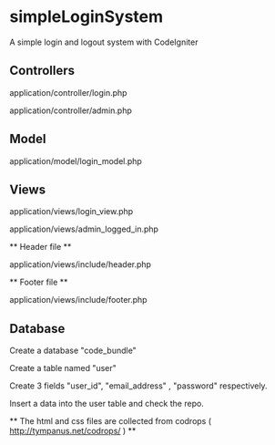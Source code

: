 simpleLoginSystem
=================

A simple login and logout system with CodeIgniter

## Controllers ##

application/controller/login.php

application/controller/admin.php


## Model ##

application/model/login_model.php

## Views ##

application/views/login_view.php

application/views/admin_logged_in.php

** Header file **

application/views/include/header.php


** Footer file **

application/views/include/footer.php


## Database ##

Create a database "code_bundle" 

Create a table named "user"

Create 3 fields "user_id", "email_address" , "password" respectively.

Insert a data into the user table and check the repo.


** The html and css files are collected from codrops ( http://tympanus.net/codrops/ ) **


